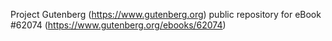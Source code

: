 Project Gutenberg (https://www.gutenberg.org) public repository for
eBook #62074 (https://www.gutenberg.org/ebooks/62074)
